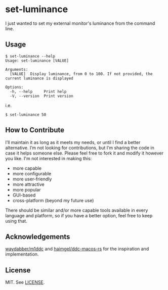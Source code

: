 # set-luminance

I just wanted to set my external monitor's luminance from the command line.

## Usage

```console
$ set-luminance --help
Usage: set-luminance [VALUE]

Arguments:
  [VALUE]  Display luminance, from 0 to 100. If not provided, the current luminance is displayed

Options:
  -h, --help     Print help
  -V, --version  Print version
```

i.e.

```console
$ set-luminance 50
```

## How to Contribute

I’ll maintain it as long as it meets my needs, or until I find a better alternative. I’m not looking for contributions, but I’m sharing the code in case it helps someone else. Please feel free to fork it and modify it however you like. I'm not interested in making this:

- more capable
- more configurable
- more user-friendly
- more attractive
- more popular
- GUI-based
- cross-platform (beyond my future use)

There should be similar and/or more capable tools available in every language and platform, so if you have a better option, feel free to keep using that.

## Acknowledgements

[waydabber/m1ddc](https://github.com/waydabber/m1ddc/) and
[haimgel/ddc-macos-rs](https://github.com/haimgel/ddc-macos-rs/) for the inspiration and implementation.

## License

MIT. See [LICENSE](LICENSE).
